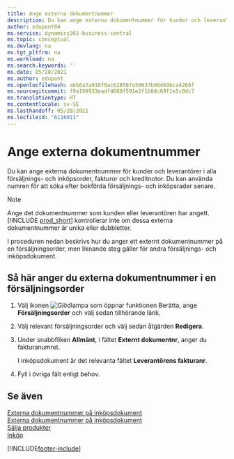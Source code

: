 ```yaml
---
title: Ange externa dokumentnummer
description: Du kan ange externa dokumentnummer för kunder och leverantörer i alla försäljnings- och inköpsorder, fakturor och kreditnotor. Du kan använda numren för att söka efter bokförda försäljnings- och inköpsrader senare.
author: edupont04
ms.service: dynamics365-business-central
ms.topic: conceptual
ms.devlang: na
ms.tgt_pltfrm: na
ms.workload: na
ms.search.keywords: ''
ms.date: 05/28/2021
ms.author: edupont
ms.openlocfilehash: abb6a3a910f8ac628587a58637b96d69bca4266f
ms.sourcegitcommit: f9a190933eadf4608f591e2f1b04c69f1e5c0dc7
ms.translationtype: HT
ms.contentlocale: sv-SE
ms.lasthandoff: 05/28/2021
ms.locfileid: "6116011"
---
```

# <a name="enter-external-document-numbers"></a>Ange externa dokumentnummer

Du kan ange externa dokumentnummer för kunder och leverantörer i alla försäljnings- och inköpsorder, fakturor och kreditnotor. Du kan använda numren för att söka efter bokförda försäljnings- och inköpsrader senare.  

> [!NOTE]
> Ange det dokumentnummer som kunden eller leverantören har angett. [!INCLUDE [prod_short](includes/prod_short.md)] kontrollerar inte om dessa externa dokumentnummer är unika eller dubbletter.

I proceduren nedan beskrivs hur du anger ett externt dokumentnummer på en försäljningsorder, men liknande steg gäller för andra försäljnings- och inköpsdokument.

## <a name="to-enter-external-document-numbers-in-a-sales-order"></a>Så här anger du externa dokumentnummer i en försäljningsorder  

1. Välj ikonen ![Glödlampa som öppnar funktionen Berätta](media/ui-search/search_small.png "Berätta för mig vad du vill göra"), ange **Försäljningsorder** och välj sedan tillhörande länk.  
2. Välj relevant försäljningsorder och välj sedan åtgärden **Redigera**.  
3. Under snabbfliken **Allmänt**, i fältet **Externt dokumentnr**, anger du fakturanumret.  

    I inköpsdokument är det relevanta fältet **Leverantörens fakturanr**.
4. Fyll i övriga fält enligt behov.  

## <a name="see-also"></a>Se även

[Externa dokumentnummer på inköpsdokument](purchasing-ext-doc-no.md)  
[Externa dokumentnummer på inköpsdokument](sales-how-invoice-sales.md#external-document-numbers)  
[Sälja produkter](sales-how-sell-products.md)  
[Inköp](purchasing-manage-purchasing.md)  

[!INCLUDE[footer-include](includes/footer-banner.md)]